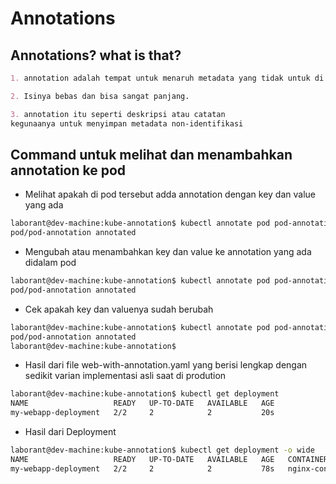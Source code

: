 # Annotations

## Annotations? what is that?
````markdown
1. annotation adalah tempat untuk menaruh metadata yang tidak untuk di identifikasi

2. Isinya bebas dan bisa sangat panjang.

3. annotation itu seperti deskripsi atau catatan
kegunaanya untuk menyimpan metadata non-identifikasi
````

## Command untuk melihat dan menambahkan annotation ke pod

- Melihat apakah di pod tersebut adda annotation dengan key dan value yang ada
```bash
laborant@dev-machine:kube-annotation$ kubectl annotate pod pod-annotation annotation-key1=annotation-value
pod/pod-annotation annotated
```

- Mengubah atau menambahkan key dan value ke annotation yang ada didalam pod
```bash
laborant@dev-machine:kube-annotation$ kubectl annotate pod pod-annotation annotation-key2=jadiin-dikit-aja --overwrite
pod/pod-annotation annotated
```

- Cek apakah key dan valuenya sudah berubah
```bash
laborant@dev-machine:kube-annotation$ kubectl annotate pod pod-annotation annotation-key2=jadiin-dikit-aja
pod/pod-annotation annotated
laborant@dev-machine:kube-annotation$ 
```

- Hasil dari file web-with-annotation.yaml yang berisi lengkap dengan sedikit varian implementasi asli saat di prodution
```bash
laborant@dev-machine:kube-annotation$ kubectl get deployment
NAME                   READY   UP-TO-DATE   AVAILABLE   AGE
my-webapp-deployment   2/2     2            2           20s
```

- Hasil dari Deployment
```bash
laborant@dev-machine:kube-annotation$ kubectl get deployment -o wide
NAME                   READY   UP-TO-DATE   AVAILABLE   AGE   CONTAINERS        IMAGES       SELECTOR
my-webapp-deployment   2/2     2            2           78s   nginx-container   nginx:1.21   app=my-webapp
```